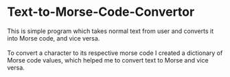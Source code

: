 # Text-to-Morse-Code-Convertor
This is simple program which takes normal text from user and converts it into Morse code,
and vice versa.<br><br>
To convert a character to its respective morse code I created a dictionary of Morse code values,
which helped me to convert text to Morse and vice versa.
